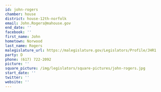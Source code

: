 ```yaml
---
id: john-rogers
chamber: house
district: house-12th-norfolk
email: John.Rogers@mahouse.gov
end_date: ''
facebook: ''
first_name: John
hometown: Norwood
last_name: Rogers
malegislature_url: https://malegislature.gov/Legislators/Profile/JHR1
party: D
phone: (617) 722-2092
picture: ''
square_picture: /img/legislators/square-pictures/john-rogers.jpg
start_date: ''
twitter: ''
website: ''
---
```

